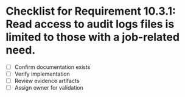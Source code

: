 # Checklist for Requirement 10.3.1: Read access to audit logs files is limited to those with a job-related need.

- [ ] Confirm documentation exists
- [ ] Verify implementation
- [ ] Review evidence artifacts
- [ ] Assign owner for validation
